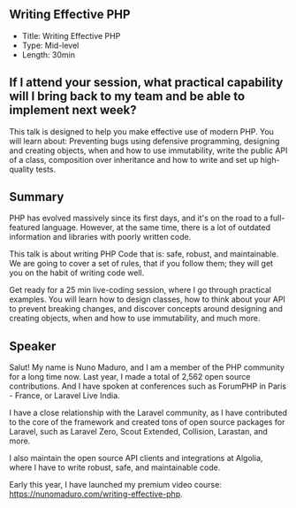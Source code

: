 ## Writing Effective PHP

- Title: Writing Effective PHP
- Type: Mid-level
- Length: 30min

## If I attend your session, what practical capability will I bring back to my team and be able to implement next week?

This talk is designed to help you make effective use of modern PHP. You will learn about: Preventing bugs using defensive programming, designing and creating objects, when and how to use immutability, write the public API of a class, composition over inheritance and how to write and set up high-quality tests.

## Summary

PHP has evolved massively since its first days, and it's on the road to a full-featured language. However, at the same time, there is a lot of outdated information and libraries with poorly written code.

This talk is about writing PHP Code that is: safe, robust, and maintainable. We are going to cover a set of rules, that if you follow them; they will get you on the habit of writing code well.

Get ready for a 25 min live-coding session, where I go through practical examples. You will learn how to design classes, how to think about your API to prevent breaking changes, and discover concepts around designing and creating objects, when and how to use immutability, and much more.

## Speaker

Salut! My name is Nuno Maduro, and I am a member of the PHP community for a long time now. Last year, I made a total of 2,562 open source contributions. And I have spoken at conferences such as ForumPHP in Paris - France, or Laravel Live India.

I have a close relationship with the Laravel community, as I have contributed to the core of the framework and created tons of open source packages for Laravel, such as Laravel Zero, Scout Extended, Collision, Larastan, and more.

I also maintain the open source API clients and integrations at Algolia, where I have to write robust, safe, and maintainable code.

Early this year, I have launched my premium video course: https://nunomaduro.com/writing-effective-php.
